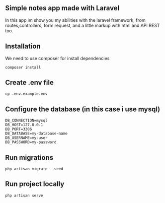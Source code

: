 ## Simple notes app made with Laravel

In this app im show you my abilities with the laravel framework, from routes,controllers, form request, and a little markup with html and API REST too. 

## Installation

We need to use composer for install dependencies

```
composer install
```

## Create .env file

```
cp .env.example.env
```

## Configure the database (in this case i use mysql)

```
DB_CONNECTION=mysql
DB_HOST=127.0.0.1
DB_PORT=3306
DB_DATABASE=my-database-name
DB_USERNAME=my-user
DB_PASSWORD=my-password
```

## Run migrations

```
php artisan migrate --seed 
```

## Run project locally
```
php artisan serve
```
